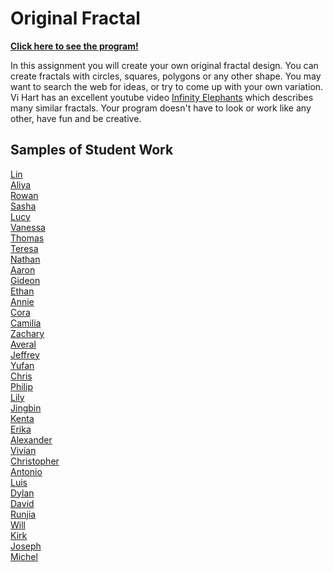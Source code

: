Original Fractal
===============

**[Click here to see the program!](http://noahzpepper.github.io/OriginalFractal/)**

In this assignment you will create your own original fractal design. You can create  fractals with circles, squares, polygons or any other shape. You may want to search the web for ideas, or try to come up with your own variation. Vi Hart has an excellent youtube video [Infinity Elephants](https://www.youtube.com/watch?v=DK5Z709J2eo) which describes many similar fractals. Your program doesn't have to look or work like any other, have fun and be creative.

Samples of Student Work
-----------------------
[Lin](http://lin00.github.io/OriginalFractal/)  
[Aliya](http://aliyachambless.github.io/OriginalFractal/)  
[Rowan](http://rocassius.github.io/OriginalFractal/)   
[Sasha](http://sashagonzalez.github.io/OriginalFractal/)   
[Lucy](http://luchen825.github.io/OriginalFractal/)  
[Vanessa](http://vansee7.github.io/OriginalFractal/)  
[Thomas](http://tomikam.github.io/OriginalFractal/)   
[Teresa](http://teresamibarra.me/OriginalFractal/)   
[Nathan](http://naguan.github.io/OriginalFractal/)   
[Aaron](http://aaronchowapcs.github.io/OriginalFractal/)   
[Gideon](http://giteon.github.io/OriginalFractal/)   
[Ethan](http://emdarcher.github.io/OriginalFractal/)   
[Annie](http://anxie.github.io/OriginalFractal/)  
[Cora](http://coramonokandilos.github.io/OriginalFractal/)  
[Camilia](http://cakacimi.github.io/OriginalFractal/)  
[Zachary](http://zachooz.github.io/OriginalFractal/)  
[Averal](http://avekan33.github.io/OriginalFractal/)  
[Jeffrey](http://jeffreyyin1.github.io/OriginalFractal/)   
[Yufan](http://yuxu1.github.io/OriginalFractal/)  
[Chris](http://fuzionllf.github.io/OriginalFractal/)   
[Philip](http://philiphuang2.github.io/OriginalFractal/)   
[Lily](http://magicallilicorn.github.io/OriginalFractal/)   
[Jingbin](http://ben441318936.github.io/OriginalFractal/)  
[Kenta](http://redtorch.github.io/OriginalFractal/)   
[Erika](http://bekutaa.github.io/OriginalFractal/)  
[Alexander](http://alkharag.github.io/OriginalFractal/)  
[Vivian](http://vivianlam.github.io/OriginalFractal/)  
[Christopher](http://chrisma1.github.io/OriginalFractal/)  
[Antonio](http://adcarmona.github.io/OriginalFractal/)  
[Luis](http://lmaragon.github.io/OriginalFractal/)  
[Dylan](http://darkrune.github.io/OriginalFractal/)  
[David](http://inthehat.github.io/OriginalFractal/)   
[Runjia](http://runjia.github.io/OriginalFractal/)   
[Will](http://wifuchs.github.io/OriginalFractal/)   
[Kirk](http://lubaruja.github.io/OriginalFractal/)   
[Joseph](http://mooseph1.github.io/OriginalFractal/)   
[Michel](http://limichel.github.io/OriginalFractal/)   
